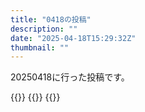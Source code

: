 ```yaml
---
title: "0418の投稿"
description: ""
date: "2025-04-18T15:29:32Z"
thumbnail: ""
---
```

20250418に行った投稿です。
<!--more-->
{{<othersns text="表紙だと肌色分が多いか" url="https://qunagi.qunagi.net/notice/AtCj7Intyyacq6Q71M" screenname="jme/k.h" date="2025-04-18T04:30:25.000Z">}}
{{<othersns text="MMというかMSか<br/>単体で30MSから作りやすい感じの<br/>服の再現厳しいから制服とかになるか" url="https://qunagi.qunagi.net/notice/AtCg7Ou50Kz3tWfIRM" screenname="jme/k.h" date="2025-04-18T03:56:49.000Z">}}
{{<othersns text="やりたいこと<br/>30MMとかで何かしらのキャラ再現<br/>紅パンのクラリオンか表紙のネネあたりか<br/><br/>猫耳はスピードアーマーあたりかリシェッタか30MMのオプション13" url="https://qunagi.qunagi.net/notice/AtCaERSlHtZ48OrTwe" screenname="jme/k.h" date="2025-04-18T02:50:51.000Z">}}
